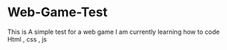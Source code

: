 # Web-Game-Test
This is A simple test for a web game
I am currently learning how to code Html , css , js
